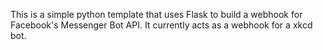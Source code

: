 This is a simple python template that uses Flask to build a webhook for Facebook's Messenger Bot API. It currently acts as a webhook for a xkcd bot.
